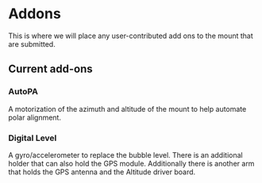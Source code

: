 # Addons 

This is where we will place any user-contributed add ons to the mount that are submitted.

## Current add-ons

### AutoPA
A motorization of the azimuth and altitude of the mount to help automate polar alignment.

### Digital Level
A gyro/accelerometer to replace the bubble level. There is an additional holder that can also hold the GPS module. Additionally there is another arm that holds the GPS antenna and the Altitude driver board.

